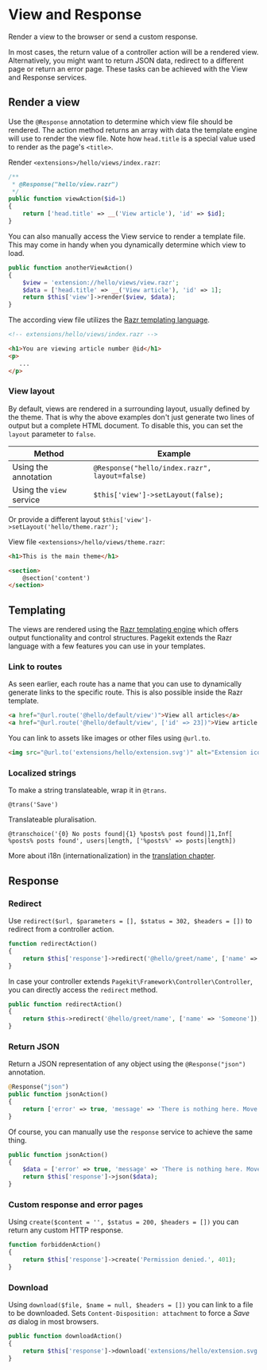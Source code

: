 # View and Response

<p class="uk-article-lead">Render a view to the browser or send a custom response.</p>

In most cases, the return value of a controller action will be a rendered view.
Alternatively, you might want to return JSON data, redirect to a different page
or return an error page. These tasks can be achieved with the View and Response
services.

## Render a view

Use the `@Response` annotation to determine which view file should be rendered.
The action method returns an array with data the template engine will use to
render the view file.  Note how `head.title` is a special value used to render
as the page's `<title>`.

Render `<extensions>/hello/views/index.razr`:

```php
/**
 * @Response("hello/view.razr")
 */
public function viewAction($id=1)
{
    return ['head.title' => __('View article'), 'id' => $id];
}
```

You can also manually access the View service to render a template file. This
may come in handy when you dynamically determine which view to load.


```php
public function anotherViewAction()
{
    $view = 'extension://hello/views/view.razr';
    $data = ['head.title' => __('View article'), 'id' => 1];
    return $this['view']->render($view, $data);
}
```

The according view file utilizes the [Razr templating language](https://github.com/pagekit/razr).


```HTML
<!-- extensions/hello/views/index.razr -->

<h1>You are viewing article number @id</h1>
<p>
   ...
</p>

```

### View layout

By default, views are rendered in a surrounding layout, usually defined
by the theme. That is why the above examples don't just generate two lines of
output but a complete HTML document. To disable this, you can set the
`layout` parameter to `false`.

| Method                       | Example                                      |
|------------------------------|----------------------------------------------|
| Using the annotation         | `@Response("hello/index.razr", layout=false)`|
| Using the `view` service     | `$this['view']->setLayout(false);`           |

Or provide a different layout `$this['view']->setLayout('hello/theme.razr');`

View file `<extensions>/hello/views/theme.razr`:

```HTML
<h1>This is the main theme</h1>

<section>
    @section('content')
</section>
```

## Templating

The views are rendered using the [Razr templating engine](https://github.com/pagekit/razr)
which offers output functionality and control structures. Pagekit extends the Razr language with a few features you can use in your
templates.

### Link to routes

As seen earlier, each route has a name that you can use to dynamically generate
links to the specific route. This is also possible inside the Razr template.

```HTML
<a href="@url.route('@hello/default/view')">View all articles</a>
<a href="@url.route('@hello/default/view', ['id' => 23])">View article 23</a>
```

You can link to assets like images or other files using `@url.to`.

```HTML
<img src="@url.to('extensions/hello/extension.svg')" alt="Extension icon" />
```

### Localized strings

To make a string translateable, wrap it in `@trans`.

```
@trans('Save')
```

Translateable pluralisation.

```
@transchoice('{0} No posts found|{1} %posts% post found|]1,Inf[ %posts% posts found', users|length, ['%posts%' => posts|length])
```

More about i18n (internationalization) in the [translation chapter](translation.md).

## Response

### Redirect

Use `redirect($url, $parameters = [], $status = 302, $headers = [])`
to redirect from a controller action.

```php
function redirectAction()
{
    return $this['response']->redirect('@hello/greet/name', ['name' => 'Someone']);
}
```

In case your controller extends `Pagekit\Framework\Controller\Controller`, you
can directly access the `redirect` method.

```php
public function redirectAction()
{
    return $this->redirect('@hello/greet/name', ['name' => 'Someone']);
}
```

### Return JSON

Return a JSON representation of any object using the `@Response("json")` annotation.

```php
@Response("json")
public function jsonAction()
{
    return ['error' => true, 'message' => 'There is nothing here. Move along.'];
}
```

Of course, you can manually use the `response` service to achieve the same thing.

```php
public function jsonAction()
{
    $data = ['error' => true, 'message' => 'There is nothing here. Move along.'];
    return $this['response']->json($data);
}

```


### Custom response and error pages

Using `create($content = '', $status = 200, $headers = [])` you
can return any custom HTTP response.

```php
function forbiddenAction()
{
    return $this['response']->create('Permission denied.', 401);
}
```

### Download

Using `download($file, $name = null, $headers = [])` you can link to a file
to be downloaded. Sets `Content-Disposition: attachment` to force
a *Save as* dialog in most browsers.

```php
public function downloadAction()
{
    return $this['response']->download('extensions/hello/extension.svg');
}
```
